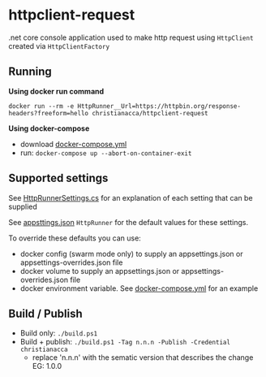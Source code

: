 # httpclient-request

.net core console application used to make http request using `HttpClient` created via `HttpClientFactory`

## Running

**Using docker run command**

`docker run --rm -e HttpRunner__Url=https://httpbin.org/response-headers?freeform=hello christianacca/httpclient-request`

**Using docker-compose**

* download [docker-compose.yml](docker-compose.yml)
* run: `docker-compose up --abort-on-container-exit`

## Supported settings

See [HttpRunnerSettings.cs](src/httpclient-request/HttpRunnerSettings.cs) for an explanation of each setting that can be
supplied

See [appsttings.json](src/httpclient-request/appsttings.json) `HttpRunner` for the default values for these settings.

To override these defaults you can use:
* docker config (swarm mode only) to supply an appsettings.json or appsettings-overrides.json file
* docker volume to supply an appsettings.json or appsettings-overrides.json file
* docker environment variable. See [docker-compose.yml](docker-compose.yml) for an example

## Build / Publish

* Build only: `./build.ps1`
* Build + publish: `./build.ps1 -Tag n.n.n -Publish -Credential christianacca`
    * replace 'n.n.n' with the sematic version that describes the change EG: 1.0.0